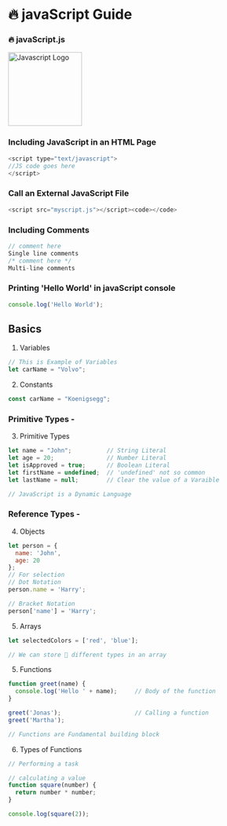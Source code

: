 # 🔥 javaScript Guide
### 🔥 javaScript.js

<img src="https://upload.wikimedia.org/wikipedia/commons/9/99/Unofficial_JavaScript_logo_2.svg" alt="Javascript Logo" width="150px" />

### Including JavaScript in an HTML Page
```javascript
<script type="text/javascript">
//JS code goes here
</script>
```
### Call an External JavaScript File
```javascript
<script src="myscript.js"></script><code></code>
```

### Including Comments
```javascript
// comment here
Single line comments
/* comment here */
Multi-line comments
```

### Printing 'Hello World' in javaScript console
```javascript
console.log('Hello World');
```

## Basics

1. Variables
```javascript
// This is Example of Variables
let carName = "Volvo";
```

2. Constants
```javascript
const carName = "Koenigsegg";
```
### Primitive Types -
3. Primitive Types
```javascript
let name = "John";          // String Literal
let age = 20;               // Number Literal
let isApproved = true;      // Boolean Literal
let firstName = undefined;  // 'undefined' not so common
let lastName = null;        // Clear the value of a Varaible 

// JavaScript is a Dynamic Language
```
### Reference Types -
4. Objects
```javascript
let person = {
  name: 'John',
  age: 20
};
// For selection
// Dot Notation
person.name = 'Harry';

// Bracket Notation
person['name'] = 'Harry';
```

5. Arrays
```javascript
let selectedColors = ['red', 'blue'];

// We can store 🏪 different types in an array
```

5. Functions
```javascript
function greet(name) {
  console.log('Hello ' + name);     // Body of the function
}

greet('Jonas');                     // Calling a function
greet('Martha');

// Functions are Fundamental building block
```

6. Types of Functions
```javascript
// Performing a task

// calculating a value
function square(number) {
  return number * number;
}

console.log(square(2));
```
